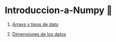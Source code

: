 # Introduccion-a-Numpy 🧩

1. [Arrays y tipos de dato](https://github.com/Yesenia-AriasC/Introduccion-a-Numpy/blob/main/1_Arrays_y_tipos_de_dato.ipynb)

2. [Dimensiones de los datos](https://github.com/Yesenia-AriasC/Introduccion-a-Numpy/blob/main/2_Dimensiones.ipynb)
